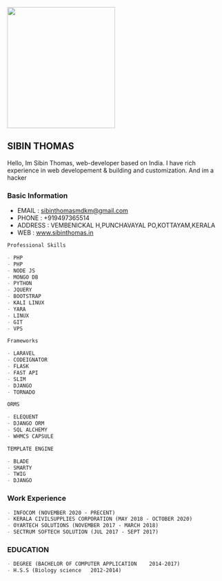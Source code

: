 <img src="https://sibinthomas.in/images/anthony.jpg" width="250" height="280">

## SIBIN THOMAS

Hello, Im Sibin Thomas, web-developer based on India. I have rich experience in web developement & building and customization. And im a hacker

### Basic Information

- EMAIL : 
sibinthomasmdkm@gmail.com
- PHONE : 
+919497365514
- ADDRESS :
VEMBENICKAL H,PUNCHAVAYAL PO,KOTTAYAM,KERALA
- WEB : www.sibinthomas.in

```markdown
Professional Skills

- PHP
- PHP
- NODE JS
- MONGO DB
- PYTHON
- JQUERY
- BOOTSTRAP
- KALI LINUX
- YARA
- LINUX
- GIT
- VPS

Frameworks

- LARAVEL
- CODEIGNATOR
- FLASK
- FAST API
- SLIM
- DJANGO
- TORNADO

ORMS

- ELEQUENT
- DJANGO ORM
- SQL ALCHEMY
- WHMCS CAPSULE

TEMPLATE ENGINE

- BLADE
- SMARTY
- TWIG
- DJANGO

```

### Work Experience
```markdown
- INFOCOM (NOVEMBER 2020 - PRECENT)
- KERALA CIVILSUPPLIES CORPORATION (MAY 2018 - OCTOBER 2020)
- OYARTECH SOLUTIONS (NOVEMBER 2017 - MARCH 2018)
- SECTRUM SOFTECH SOLUTION (JUL 2017 - SEPT 2017)
```
### EDUCATION
```markdown
- DEGREE (BACHELOR OF COMPUTER APPLICATION    2014-2017)
- H.S.S (Biology science   2012-2014)
```

